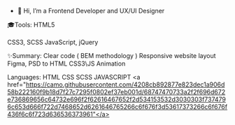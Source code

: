 - 👋 Hi, I’m a Frontend Developer and UX/UI Designer

🎓Tools:
HTML5 <br></br>
CSS3, SCSS
JavaScript, jQuery

✨Summary:
Clear code ( BEM methodology )
Responsive website layout
Figma, PSD to HTML
CSS3\JS Animation

Languages:
HTML CSS SCSS JAVASCRIPT
<a href="https://camo.githubusercontent.com/4208cb892877e823dec1a906d58b222160f9b18d7f27c7295f0802ef37eb001d/68747470733a2f2f696d672e736869656c64732e696f2f62616467652f2d534153532d3030303f7374796c653d666f722d7468652d6261646765266c6f676f3d53617373266c6f676f436f6c6f723d636536373961"</a>
